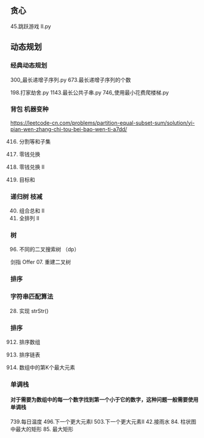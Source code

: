 

## 贪心

45.跳跃游戏 II.py

## 动态规划 

### 经典动态规划

300_最长递增子序列.py
673.最长递增子序列的个数

198.打家劫舍.py
1143.最长公共子串.py
746_使用最小花费爬楼梯.py

###  背包 机器变种

https://leetcode-cn.com/problems/partition-equal-subset-sum/solution/yi-pian-wen-zhang-chi-tou-bei-bao-wen-ti-a7dd/

416. 分割等和子集
322. 零钱兑换
518. 零钱兑换 II

494. 目标和
#### 

### 递归树 枝减

40. 组合总和 II
47. 全排列 II

### 树

96. 不同的二叉搜索树 （dp）

剑指 Offer 07. 重建二叉树

### 排序 


### 字符串匹配算法

28. 实现 strStr()

### 排序 

912. 排序数组
     
148. 排序链表

215. 数组中的第K个最大元素

### 单调栈

#### 对于需要为数组中的每一个数字找到第一个小于它的数字，这种问题一般需要使用单调栈

739.每日温度
496.下一个更大元素I
503.下一个更大元素II
42.接雨水
84. 柱状图中最大的矩形
85. 最大矩形
